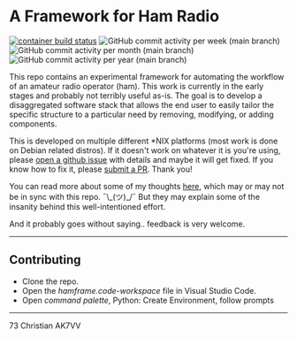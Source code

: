# A Framework for Ham Radio

[![container build status](https://github.com/ckuhtz/hamframe/actions/workflows/docker-images.yml/badge.svg?event=push)](https://github.com/ckuhtz/hamframe/actions/)
![GitHub commit activity per week (main branch)](https://img.shields.io/github/commit-activity/w/ckuhtz/hamframe/main)
![GitHub commit activity per month (main branch)](https://img.shields.io/github/commit-activity/m/ckuhtz/hamframe/main)
![GitHub commit activity per year (main branch)](https://img.shields.io/github/commit-activity/y/ckuhtz/hamframe/main)


This repo contains an experimental framework for automating the workflow of an amateur radio operator (ham). This work is currently in the early stages and probably not terribly useful as-is. The goal is to develop a disaggregated software stack that allows the end user to easily tailor the specific structure to a particular need by removing, modifying, or adding components.

This is developed on multiple different \*NIX platforms (most work is done on Debian related distros).  If it doesn't work on whatever it is you're using, please [open a github issue](https://github.com/ckuhtz/hamframe/issues) with details and maybe it will get fixed.  If you know how to fix it, please [submit a PR](https://github.com/ckuhtz/hamframe/pulls). Thank you!

You can read more about some of my thoughts [here](https://holdmybeer.io/2024/06/04/ham-stack-modernizing-the-wheel/), which may or may not be in sync with this repo. ¯\\\_(ツ)\_/¯ But they may explain some of the insanity behind this well-intentioned effort.

And it probably goes without saying.. feedback is very welcome.

---

## **Contributing**

- Clone the repo.
- Open the _hamframe.code-workspace_ file in Visual Studio Code.
- Open _command palette_, Python: Create Environment, follow prompts

---

73 Christian AK7VV
